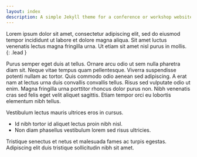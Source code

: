 ```yaml
---
layout: index
description: A simple Jekyll theme for a conference or workshop website
---
```


Lorem ipsum dolor sit amet, consectetur adipiscing elit, sed do eiusmod tempor incididunt ut labore et dolore magna aliqua. Sit amet luctus venenatis lectus magna fringilla urna. Ut etiam sit amet nisl purus in mollis.
{: .lead }

Purus semper eget duis at tellus. Ornare arcu odio ut sem nulla pharetra diam sit. Neque vitae tempus quam pellentesque. Viverra suspendisse potenti nullam ac tortor. Quis commodo odio aenean sed adipiscing. A erat nam at lectus urna duis convallis convallis tellus. Risus sed vulputate odio ut enim. Magna fringilla urna porttitor rhoncus dolor purus non. Nibh venenatis cras sed felis eget velit aliquet sagittis. Etiam tempor orci eu lobortis elementum nibh tellus.

Vestibulum lectus mauris ultrices eros in cursus.

- Id nibh tortor id aliquet lectus proin nibh nisl.
- Non diam phasellus vestibulum lorem sed risus ultricies.

Tristique senectus et netus et malesuada fames ac turpis egestas. Adipiscing elit duis tristique sollicitudin nibh sit amet.
